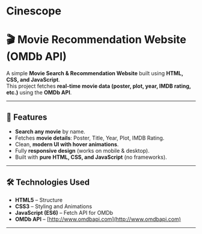 # Cinescope

# 🎬 Movie Recommendation Website (OMDb API)

A simple **Movie Search & Recommendation Website** built using **HTML, CSS, and JavaScript**.  
This project fetches **real-time movie data (poster, plot, year, IMDB rating, etc.)** using the **OMDb API**.

---

## 🚀 Features
- **Search any movie** by name.
- Fetches **movie details**: Poster, Title, Year, Plot, IMDB Rating.
- Clean, **modern UI with hover animations**.
- Fully **responsive design** (works on mobile & desktop).
- Built with **pure HTML, CSS, and JavaScript** (no frameworks).

---

## 🛠️ Technologies Used
- **HTML5** – Structure
- **CSS3** – Styling and Animations
- **JavaScript (ES6)** – Fetch API for OMDb
- **OMDb API** – [http://www.omdbapi.com](http://www.omdbapi.com)

---
